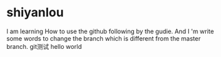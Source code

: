 # shiyanlou

I am learning How to use the github following by the gudie.
And I 'm write some words to change the branch which is different from the master branch.
git测试
hello world
